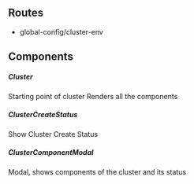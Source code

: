 ## Routes
- global-config/cluster-env

## Components 

##### Cluster
Starting point of cluster
Renders all the components

##### ClusterCreateStatus
Show Cluster Create Status


##### ClusterComponentModal
Modal, shows components of the cluster and its status